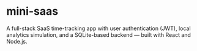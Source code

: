 # mini-saas
A full-stack SaaS time-tracking app with user authentication (JWT), local analytics simulation, and a SQLite-based backend — built with React and Node.js.
